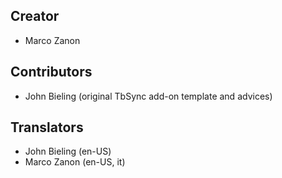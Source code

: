 ## Creator
* Marco Zanon

## Contributors
* John Bieling (original TbSync add-on template and advices)

## Translators
* John Bieling (en-US)
* Marco Zanon (en-US, it)
